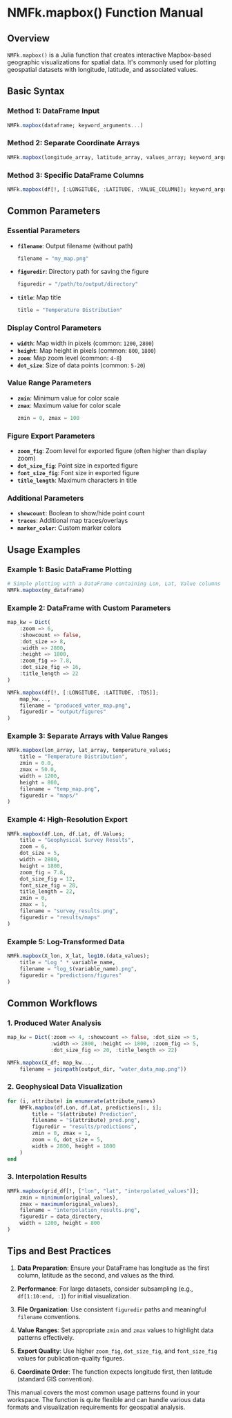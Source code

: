 # NMFk.mapbox() Function Manual

## Overview
`NMFk.mapbox()` is a Julia function that creates interactive Mapbox-based geographic visualizations for spatial data. It's commonly used for plotting geospatial datasets with longitude, latitude, and associated values.

## Basic Syntax

### Method 1: DataFrame Input
```julia
NMFk.mapbox(dataframe; keyword_arguments...)
```

### Method 2: Separate Coordinate Arrays
```julia
NMFk.mapbox(longitude_array, latitude_array, values_array; keyword_arguments...)
```

### Method 3: Specific DataFrame Columns
```julia
NMFk.mapbox(df[!, [:LONGITUDE, :LATITUDE, :VALUE_COLUMN]]; keyword_arguments...)
```

## Common Parameters

### Essential Parameters
- **`filename`**: Output filename (without path)
  ```julia
  filename = "my_map.png"
  ```

- **`figuredir`**: Directory path for saving the figure
  ```julia
  figuredir = "/path/to/output/directory"
  ```

- **`title`**: Map title
  ```julia
  title = "Temperature Distribution"
  ```

### Display Control Parameters
- **`width`**: Map width in pixels (common: `1200`, `2800`)
- **`height`**: Map height in pixels (common: `800`, `1800`)
- **`zoom`**: Map zoom level (common: `4-8`)
- **`dot_size`**: Size of data points (common: `5-20`)

### Value Range Parameters
- **`zmin`**: Minimum value for color scale
- **`zmax`**: Maximum value for color scale
  ```julia
  zmin = 0, zmax = 100
  ```

### Figure Export Parameters
- **`zoom_fig`**: Zoom level for exported figure (often higher than display zoom)
- **`dot_size_fig`**: Point size in exported figure
- **`font_size_fig`**: Font size in exported figure
- **`title_length`**: Maximum characters in title

### Additional Parameters
- **`showcount`**: Boolean to show/hide point count
- **`traces`**: Additional map traces/overlays
- **`marker_color`**: Custom marker colors

## Usage Examples

### Example 1: Basic DataFrame Plotting
```julia
# Simple plotting with a DataFrame containing Lon, Lat, Value columns
NMFk.mapbox(my_dataframe)
```

### Example 2: DataFrame with Custom Parameters
```julia
map_kw = Dict(
    :zoom => 6,
    :showcount => false,
    :dot_size => 8,
    :width => 2800,
    :height => 1800,
    :zoom_fig => 7.8,
    :dot_size_fig => 16,
    :title_length => 22
)

NMFk.mapbox(df[!, [:LONGITUDE, :LATITUDE, :TDS]];
    map_kw...,
    filename = "produced_water_map.png",
    figuredir = "output/figures"
)
```

### Example 3: Separate Arrays with Value Ranges
```julia
NMFk.mapbox(lon_array, lat_array, temperature_values;
    title = "Temperature Distribution",
    zmin = 0.0,
    zmax = 50.0,
    width = 1200,
    height = 800,
    filename = "temp_map.png",
    figuredir = "maps/"
)
```

### Example 4: High-Resolution Export
```julia
NMFk.mapbox(df.Lon, df.Lat, df.Values;
    title = "Geophysical Survey Results",
    zoom = 6,
    dot_size = 5,
    width = 2800,
    height = 1800,
    zoom_fig = 7.8,
    dot_size_fig = 12,
    font_size_fig = 28,
    title_length = 22,
    zmin = 0,
    zmax = 1,
    filename = "survey_results.png",
    figuredir = "results/maps"
)
```

### Example 5: Log-Transformed Data
```julia
NMFk.mapbox(X_lon, X_lat, log10.(data_values);
    title = "Log " * variable_name,
    filename = "log_$(variable_name).png",
    figuredir = "predictions/figures"
)
```

## Common Workflows

### 1. Produced Water Analysis
```julia
map_kw = Dict(:zoom => 4, :showcount => false, :dot_size => 5,
              :width => 2800, :height => 1800, :zoom_fig => 5,
              :dot_size_fig => 20, :title_length => 22)

NMFk.mapbox(X_df; map_kw...,
    filename = joinpath(output_dir, "water_data_map.png"))
```

### 2. Geophysical Data Visualization
```julia
for (i, attribute) in enumerate(attribute_names)
    NMFk.mapbox(df.Lon, df.Lat, predictions[:, i];
        title = "$(attribute) Prediction",
        filename = "$(attribute)_pred.png",
        figuredir = "results/predictions",
        zmin = 0, zmax = 1,
        zoom = 6, dot_size = 5,
        width = 2800, height = 1800
    )
end
```

### 3. Interpolation Results
```julia
NMFk.mapbox(grid_df[!, ["lon", "lat", "interpolated_values"]];
    zmin = minimum(original_values),
    zmax = maximum(original_values),
    filename = "interpolation_results.png",
    figuredir = data_directory,
    width = 1200, height = 800
)
```

## Tips and Best Practices

1. **Data Preparation**: Ensure your DataFrame has longitude as the first column, latitude as the second, and values as the third.

2. **Performance**: For large datasets, consider subsampling (e.g., `df[1:10:end, :]`) for initial visualization.

3. **File Organization**: Use consistent `figuredir` paths and meaningful `filename` conventions.

4. **Value Ranges**: Set appropriate `zmin` and `zmax` values to highlight data patterns effectively.

5. **Export Quality**: Use higher `zoom_fig`, `dot_size_fig`, and `font_size_fig` values for publication-quality figures.

6. **Coordinate Order**: The function expects longitude first, then latitude (standard GIS convention).

This manual covers the most common usage patterns found in your workspace. The function is quite flexible and can handle various data formats and visualization requirements for geospatial analysis.
